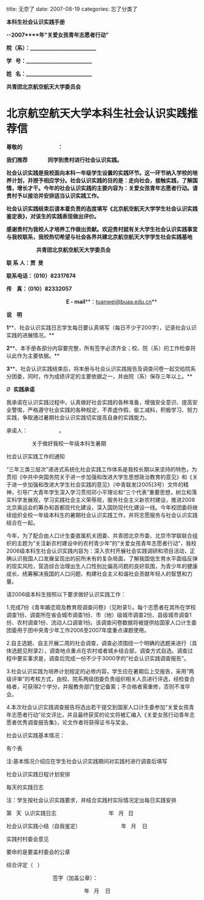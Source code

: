 title: 无奈了
date: 2007-08-19
categories: 忘了分类了

**本科生社会认识实践手册**

**\--2007****年“关爱女孩青年志愿者行动”**

**院（系）：\_\_\_\_\_\_\_\_\_\_\_\_\_\_\_\_\_\_\_\_\_\_\_\_\_\_**

**学   号：\_\_\_\_\_\_\_\_\_\_\_\_\_\_\_\_\_\_\_\_\_\_\_\_\_\_**

**姓   名：\_\_\_\_\_\_\_\_\_\_\_\_\_\_\_\_\_\_\_\_\_\_\_\_\_\_**

**共青团北京航空航天大学委员会**

# 北京航空航天大学本科生社会认识实践推荐信

**尊敬的                            ：**

**我们推荐                同学到贵村进行社会认识实践。**

**社会认识实践是我校面向本科一年级学生设置的实践环节。这一环节纳入学校的培养计划，并授予相应学分。社会认识实践的目的是：走向社会，接触实践，了解国情，增长才干。今年的社会认识实践的主要内容为：关爱女孩青年志愿者行动。请贵村予以接洽并安排适当认识实践工作。**

**社会认识实践结束后请本着负责的态度填写《北京航空航天大学学生社会认识实践鉴定表》，对该生的实践表现做出评价。**

**感谢贵村为我校人才培养工作做出贡献。欢迎贵村就有关大学生社会认识实践事宜与我校联系，我校热切希望与社会各界共建北京航空航天大学学生社会实践基地**

                    **共青团北京航空航天大学委员会**

**联 系 人：贾  旻**

**联系电话：（010）82317674**

**传    真：（010）82332057**

                                        **E - mail****：tuanwei@buaa.edu.cn**

**说    明**

**1****、社会认识实践日志学生每日要认真填写（每日不少于200字），记录社会认识实践的进展情况。**

**2****、本手册各部分内容要完整，所有签字必须齐全；校、院（系）的工作检查将以此作为主要依据。**

**3****、社会认识实践结束后，将本册与社会认识实践报告及调查问卷一起交给院系分团委，同时，作为成绩评定的主要依据之一，并由院（系）保存三年以上。**

Ø  **实践承诺**

我承诺在认识实践过程中，认真做好社会实践的各种准备，增强安全意识、提高安全警惕，严格遵守社会实践的各种规定，不弄虚作假、偷工减料，积极学习、努力实践，争取通过暑期社会认识实践切实提高自身的实践能力。

承诺人：                     。

                 关于做好我校一年级本科生暑期

社会认识实践工作的通知

“三年三类三层次”递进式系统化社会实践工作体系是我校长期以来坚持的特色，为贯彻《中共中央国务院关于进一步加强和改进大学生思想政治教育的意见》和《关于进一步加强和改进大学生社会实践的意见》（中青联发\[2005\]3号）文件的精神，引导广大青年学生深入学习贯彻邓小平理论和“三个代表”重要思想，树立和落实科学发展观，学习实践社会主义荣辱观，服务社会主义新农村建设，推进2008北京奥运会的筹办和首都现代化建设，深入国防现代化建设一线。今年校团委将继续组织全校一年级本科生的暑期社会认识实践工作，并将志愿服务与社会认识实践结合在一起。

今年，为了配合由人口计生委直属机关团委、共青团北京市委、北京市学联联合组织的主题为“关注新农村建设中的农村青少年”的“关爱女孩青年志愿者行动”，我校2006级本科生社会认识实践内容为：深入农村开展社会实践调研和项目活动，正确认识我国人口发展呈现出的前所未有的复杂局面，了解我国低生育水平面临反弹的现实风险，营造综合治理出生人口性别比偏高问题的良好氛围，为青少年的健康成长、统筹解决我国的人口问题、构建社会主义和谐社会贡献年轻人的智慧和力量。

请2006级本科生按照以下要求做好认识实践工作：

1.完成7份《青年婚恋观及教育观调查问卷》（见附录1）。每个志愿者在其所在学校调查1份、调查所在省会城市调查1份、市（地）级城市调查2份、县级城市调查1份、农村调查1份、流动人口调查1份。该调查问卷数据将被提供给国家人口计生委团委用于团中央青少年工作2006至2007年度重点课题使用。

2.自主选题、自主开展二周的社会调查，调查必须围绕一个明确的选题来进行（具体选题见附录2），调查地点重点在农村或者城乡结合部，调查方式自选。调查过程中要实事求是，调查后完成一份不少于3000字的“社会认识实践调查报告”。

3.社会认识实践为培养计划规定的必修内容，学生应在暑期后上交报告，采用“两级评审”的考核方式，由校、院系两级团委负责组织相关人员进行评选，经检查合格者，可获得2个学分，并报教务部门登记备案；不合格者需重修，否则不准毕业。

4.本次社会认识实践调查报告将选出若干提交到国家人口计生委参加“关爱女孩青年志愿者行动”论文评比，并且最终获奖的论文将被汇编入《关爱女孩行动青年志愿者优秀调查报告集》，论文作者将获得证书与奖金。

社会认识实践基本情况：

有个表

注:基本情况介绍应在学生社会认识实践期间对实践村进行调查后填写

社会认识实践日程计划安排

每天的实践日志

注：学生按社会认识实践要求，并结合实践村实际情况定出每日实践安排

第   天  认识实践日志                                   年   月   日  

社会认识实践小结（自我鉴定）                           年   月    日  

实践村村委会意见                           

要命的是要盖村委会的公章

综合评定（   ）

                               签字（加盖公章）：

                                                    年   月    日

